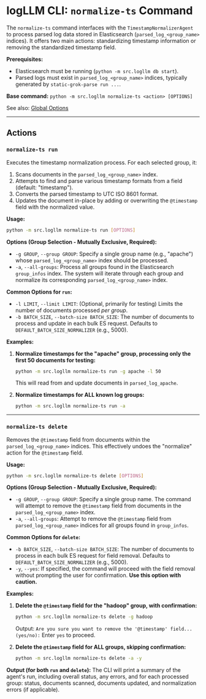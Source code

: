 # logLLM CLI: `normalize-ts` Command

The `normalize-ts` command interfaces with the `TimestampNormalizerAgent` to process parsed log data stored in Elasticsearch (`parsed_log_<group_name>` indices). It offers two main actions: standardizing timestamp information or removing the standardized timestamp field.

**Prerequisites:**

- Elasticsearch must be running (`python -m src.logllm db start`).
- Parsed logs must exist in `parsed_log_<group_name>` indices, typically generated by `static-grok-parse run ...`.

**Base command:** `python -m src.logllm normalize-ts <action> [OPTIONS]`

See also: [Global Options](./global_options.md)

---

## Actions

### `normalize-ts run`

Executes the timestamp normalization process. For each selected group, it:

1.  Scans documents in the `parsed_log_<group_name>` index.
2.  Attempts to find and parse various timestamp formats from a field (default: "timestamp").
3.  Converts the parsed timestamp to UTC ISO 8601 format.
4.  Updates the document in-place by adding or overwriting the `@timestamp` field with the normalized value.

**Usage:**

```bash
python -m src.logllm normalize-ts run [OPTIONS]
```

**Options (Group Selection - Mutually Exclusive, Required):**

- `-g GROUP`, `--group GROUP`:
  Specify a single group name (e.g., "apache") whose `parsed_log_<group_name>` index should be processed.
- `-a`, `--all-groups`:
  Process all groups found in the Elasticsearch `group_infos` index. The system will iterate through each group and normalize its corresponding `parsed_log_<group_name>` index.

**Common Options for `run`:**

- `-l LIMIT`, `--limit LIMIT`:
  (Optional, primarily for testing) Limits the number of documents processed _per group_.
- `-b BATCH_SIZE`, `--batch-size BATCH_SIZE`:
  The number of documents to process and update in each bulk ES request.
  Defaults to `DEFAULT_BATCH_SIZE_NORMALIZER` (e.g., 5000).

**Examples:**

1.  **Normalize timestamps for the "apache" group, processing only the first 50 documents for testing:**

    ```bash
    python -m src.logllm normalize-ts run -g apache -l 50
    ```

    This will read from and update documents in `parsed_log_apache`.

2.  **Normalize timestamps for ALL known log groups:**
    ```bash
    python -m src.logllm normalize-ts run -a
    ```

---

### `normalize-ts delete`

Removes the `@timestamp` field from documents within the `parsed_log_<group_name>` indices. This effectively undoes the "normalize" action for the `@timestamp` field.

**Usage:**

```bash
python -m src.logllm normalize-ts delete [OPTIONS]
```

**Options (Group Selection - Mutually Exclusive, Required):**

- `-g GROUP`, `--group GROUP`:
  Specify a single group name. The command will attempt to remove the `@timestamp` field from documents in the `parsed_log_<group_name>` index.
- `-a`, `--all-groups`:
  Attempt to remove the `@timestamp` field from `parsed_log_<group_name>` indices for all groups found in `group_infos`.

**Common Options for `delete`:**

- `-b BATCH_SIZE`, `--batch-size BATCH_SIZE`:
  The number of documents to process in each bulk ES request for field removal.
  Defaults to `DEFAULT_BATCH_SIZE_NORMALIZER` (e.g., 5000).
- `-y`, `--yes`:
  If specified, the command will proceed with the field removal without prompting the user for confirmation. **Use this option with caution.**

**Examples:**

1.  **Delete the `@timestamp` field for the "hadoop" group, with confirmation:**

    ```bash
    python -m src.logllm normalize-ts delete -g hadoop
    ```

    Output: `Are you sure you want to remove the '@timestamp' field... (yes/no):`
    Enter `yes` to proceed.

2.  **Delete the `@timestamp` field for ALL groups, skipping confirmation:**
    ```bash
    python -m src.logllm normalize-ts delete -a -y
    ```

**Output (for both `run` and `delete`):**
The CLI will print a summary of the agent's run, including overall status, any errors, and for each processed group: status, documents scanned, documents updated, and normalization errors (if applicable).
